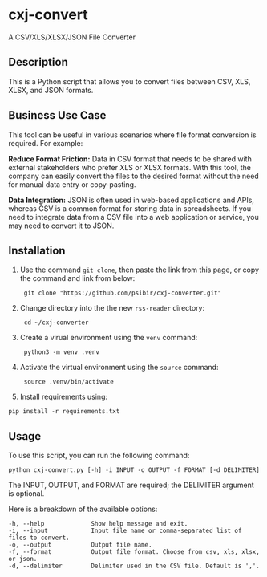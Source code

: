 
# cxj-convert
A CSV/XLS/XLSX/JSON File Converter

## Description



This is a Python script that allows you to convert files between CSV, XLS, XLSX, and JSON formats.


## Business Use Case


This tool can be useful in various scenarios where file format conversion is required. For example:

**Reduce Format Friction:** Data in CSV format that needs to be shared with external stakeholders who prefer XLS or XLSX formats. With this tool, the company can easily convert the files to the desired format without the need for manual data entry or copy-pasting.

**Data Integration:** JSON is often used in web-based applications and APIs, whereas CSV is a common format for storing data in spreadsheets. If you need to integrate data from a CSV file into a web application or service, you may need to convert it to JSON.

## Installation
1. Use the command `git clone`, then paste the link from this page, or copy the command and link from below:


        git clone "https://github.com/psibir/cxj-converter.git"
        
        
2. Change directory into the the new `rss-reader` directory:


        cd ~/cxj-converter


3. Create a virual environment using the `venv` command:
        
        
        python3 -m venv .venv
        
        
4. Activate the virtual environment using the `source` command:


        source .venv/bin/activate


5. Install requirements using:


```
pip install -r requirements.txt
```


## Usage

To use this script, you can run the following command:


```
python cxj-convert.py [-h] -i INPUT -o OUTPUT -f FORMAT [-d DELIMITER]
```


The INPUT, OUTPUT, and FORMAT are required; the DELIMITER argument is optional.


Here is a breakdown of the available options:

```
-h, --help             Show help message and exit.
-i, --input            Input file name or comma-separated list of files to convert.
-o, --output           Output file name.
-f, --format           Output file format. Choose from csv, xls, xlsx, or json.
-d, --delimiter        Delimiter used in the CSV file. Default is ','.
```




